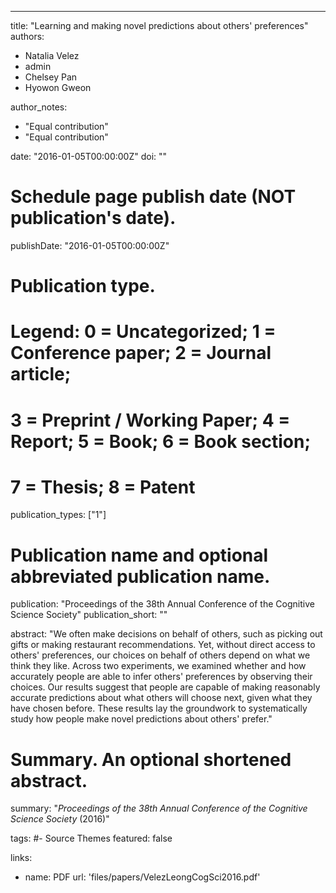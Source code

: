 ---
title: "Learning and making novel predictions about others' preferences"
authors: 
- Natalia Velez
- admin
- Chelsey Pan
- Hyowon Gweon

author_notes:
- "Equal contribution"
- "Equal contribution"

date: "2016-01-05T00:00:00Z"
doi: ""

# Schedule page publish date (NOT publication's date).
publishDate: "2016-01-05T00:00:00Z"

# Publication type.
# Legend: 0 = Uncategorized; 1 = Conference paper; 2 = Journal article;
# 3 = Preprint / Working Paper; 4 = Report; 5 = Book; 6 = Book section;
# 7 = Thesis; 8 = Patent
publication_types: ["1"]

# Publication name and optional abbreviated publication name.
publication: "Proceedings of the 38th Annual Conference of the Cognitive Science Society"
publication_short: ""

abstract: "We often make decisions on behalf of others, such as picking out gifts or making restaurant recommendations. Yet, without direct access to others' preferences, our choices on behalf of others depend on what we think they like. Across two experiments, we examined whether and how accurately people are able to infer others' preferences by observing their choices. Our results suggest that people are capable of making reasonably accurate predictions about what others will choose next, given what they have chosen before. These results lay the groundwork to systematically study how people make novel predictions about others' prefer."

# Summary. An optional shortened abstract.
summary: "*Proceedings of the 38th Annual Conference of the Cognitive Science Society* (2016)"

tags:
#- Source Themes
featured: false

links:
- name: PDF
  url: 'files/papers/VelezLeongCogSci2016.pdf'
